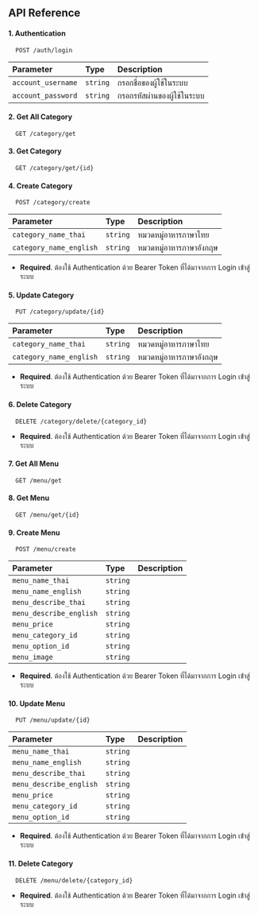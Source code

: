 ## API Reference

#### 1. Authentication

```http
  POST /auth/login
```

| Parameter          | Type     | Description                 |
| :----------------- | :------- | :-------------------------- |
| `account_username` | `string` | กรอกชื่อของผู้ใช้ในระบบ     |
| `account_password` | `string` | กรอกรหัสผ่านของผู้ใช้ในระบบ |

#### 2. Get All Category

```http
  GET /category/get
```

#### 3. Get Category

```http
  GET /category/get/{id}
```

#### 4. Create Category

```http
  POST /category/create
```

| Parameter               | Type     | Description             |
| :---------------------- | :------- | :---------------------- |
| `category_name_thai`    | `string` | หมวดหมู่อาหารภาษาไทย    |
| `category_name_english` | `string` | หมวดหมู่อาหารภาษาอังกฤษ |

- **Required**. ต้องใช้ Authentication ด้วย Bearer Token ที่ได้มาจากการ Login เข้่าสู่ระบบ

#### 5. Update Category

```http
  PUT /category/update/{id}
```

| Parameter               | Type     | Description             |
| :---------------------- | :------- | :---------------------- |
| `category_name_thai`    | `string` | หมวดหมู่อาหารภาษาไทย    |
| `category_name_english` | `string` | หมวดหมู่อาหารภาษาอังกฤษ |

- **Required**. ต้องใช้ Authentication ด้วย Bearer Token ที่ได้มาจากการ Login เข้่าสู่ระบบ

#### 6. Delete Category

```http
  DELETE /category/delete/{category_id}
```

- **Required**. ต้องใช้ Authentication ด้วย Bearer Token ที่ได้มาจากการ Login เข้่าสู่ระบบ

#### 7. Get All Menu

```http
  GET /menu/get
```

#### 8. Get Menu

```http
  GET /menu/get/{id}
```

#### 9. Create Menu

```http
  POST /menu/create
```

| Parameter               | Type     | Description |
| :---------------------- | :------- | :---------- |
| `menu_name_thai`        | `string` |             |
| `menu_name_english`     | `string` |             |
| `menu_describe_thai`    | `string` |             |
| `menu_describe_english` | `string` |             |
| `menu_price`            | `string` |             |
| `menu_category_id`      | `string` |             |
| `menu_option_id`        | `string` |             |
| `menu_image`            | `string` |             |

- **Required**. ต้องใช้ Authentication ด้วย Bearer Token ที่ได้มาจากการ Login เข้่าสู่ระบบ

#### 10. Update Menu

```http
  PUT /menu/update/{id}
```

| Parameter               | Type     | Description |
| :---------------------- | :------- | :---------- |
| `menu_name_thai`        | `string` |             |
| `menu_name_english`     | `string` |             |
| `menu_describe_thai`    | `string` |             |
| `menu_describe_english` | `string` |             |
| `menu_price`            | `string` |             |
| `menu_category_id`      | `string` |             |
| `menu_option_id`        | `string` |             |

- **Required**. ต้องใช้ Authentication ด้วย Bearer Token ที่ได้มาจากการ Login เข้่าสู่ระบบ

#### 11. Delete Category

```http
  DELETE /menu/delete/{category_id}
```

- **Required**. ต้องใช้ Authentication ด้วย Bearer Token ที่ได้มาจากการ Login เข้่าสู่ระบบ
